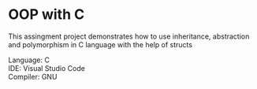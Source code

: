 # OOP with C
 This assingment project demonstrates how to use inheritance, abstraction and polymorphism in C language with the help of structs</br>

Language: C</br>
IDE: Visual Studio Code <br />
Compiler: GNU 
